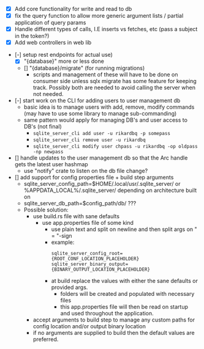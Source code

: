 - [x] Add core functionality for write and read to db
- [x] fix the query function to allow more generic argument lists / partial application of query params
- [x] Handle different types of calls, I.E inserts vs fetches, etc (pass a subject in the token?)
- [x] Add web controllers in web lib
- [-] setup rest endpoints for actual use)
    - [x] "{database}" more or less done
    - [] "{database}/migrate" (for running migrations)
        - scripts and management of these will have to be done on consumer side unless sqlx migrate has some feature for keeping track. Possibly both are needed to avoid calling the server when not needed.
- [-] start work on the CLI for adding users to user management db
    - basic idea is to manage users with add, remove, modify commands (may have to use some library to manage sub-commanding)
    - same pattern would apply for managing DB's and user access to DB's (not final)
        - ```sqlite_server_cli add user -u rikardbq -p somepass```
        - ```sqlite_server_cli remove user -u rikardbq```
        - ```sqlite_server_cli modify user chpass -u rikardbq -op oldpass -np newpass```
- [] handle updates to the user management db so that the Arc handle gets the latest user hashmap
    - use "notify" crate to listen on the db file change?
- [] add support for config properties file + build step arguments
    - sqlite_server_config_path=$HOME/.local/usr/.sqlite_server/ or %APPDATA_LOCAL%/.sqlite_server/ depending on architecture built on
    - sqlite_server_db_path=$config_path/db/ ???
    - Possible solution:
        - use build.rs file with sane defaults
            - use app.properties file of some kind
                - use plain text and split on newline and then split args on " = "-sign
                - example: 
                    ```
                    sqlite_server_config_root={ROOT_CONF_LOCATION_PLACEHOLDER}
                    sqlite_server_binary_output={BINARY_OUTPUT_LOCATION_PLACEHOLDER}
                    ```
                - at build replace the values with either the sane defaults or provided args.
                    - folders will be created and populated with necessary files
                    - this app.properties file will then be read on startup and used throughout the application.
        - accept arguments to build step to manage any custom paths for config location and/or output binary location
        - if no arguments are supplied to build then the default values are preferred.
